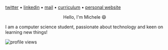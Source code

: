 [twitter](https://twitter.com/michele_dinelli) • [linkedin](https://www.linkedin.com/in/michele-dinelli-080451214/) • [mail](mailto:dinellimichele00@gmail.com) • [curriculum](https://cv-five-ashen.vercel.app/) • [personal website](micheledinelli.github.io)

<p align="center">Hello, I'm Michele 😄</p>

I am a computer science student, passionate about technology and keen on learning new things!

![profile views](https://komarev.com/ghpvc/?username=mciheledinelli&color=blueviolet)
